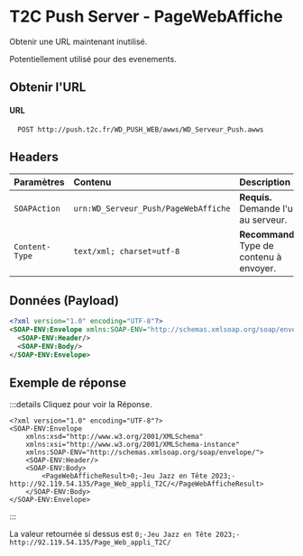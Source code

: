 # T2C Push Server - PageWebAffiche

Obtenir une URL maintenant inutilisé.

Potentiellement utilisé pour des evenements.

## Obtenir l'URL

#### URL
```
  POST http://push.t2c.fr/WD_PUSH_WEB/awws/WD_Serveur_Push.awws
```

## Headers
| Paramètres   | Contenu                                     | Description                |
| :----------- | :------------------------------------------ | :------------------------- |
| `SOAPAction` | `urn:WD_Serveur_Push/PageWebAffiche`    | **Requis.** Demande l'url au serveur. |
|`Content-Type`| `text/xml; charset=utf-8` | **Recommandé.** Type de contenu à envoyer. |

## Données (Payload)

```xml
<?xml version="1.0" encoding="UTF-8"?>
<SOAP-ENV:Envelope xmlns:SOAP-ENV="http://schemas.xmlsoap.org/soap/envelope/" xmlns:SOAP-ENC="http://schemas.xmlsoap.org/soap/encoding/" xmlns:xsd="http://www.w3.org/2001/XMLSchema" xmlns:xsi="http://www.w3.org/2001/XMLSchema-instance">
  <SOAP-ENV:Header/>
  <SOAP-ENV:Body/>
</SOAP-ENV:Envelope>
```

## Exemple de réponse

:::details Cliquez pour voir la Réponse.
```xml{8}
<?xml version="1.0" encoding="UTF-8"?>
<SOAP-ENV:Envelope
	xmlns:xsd="http://www.w3.org/2001/XMLSchema"
	xmlns:xsi="http://www.w3.org/2001/XMLSchema-instance"
	xmlns:SOAP-ENV="http://schemas.xmlsoap.org/soap/envelope/">
	<SOAP-ENV:Header/>
	<SOAP-ENV:Body>
		<PageWebAfficheResult>0;-Jeu Jazz en Tête 2023;-http://92.119.54.135/Page_Web_appli_T2C/</PageWebAfficheResult>
	</SOAP-ENV:Body>
</SOAP-ENV:Envelope>

```
:::

La valeur retournée si dessus est `0;-Jeu Jazz en Tête 2023;-http://92.119.54.135/Page_Web_appli_T2C/`

